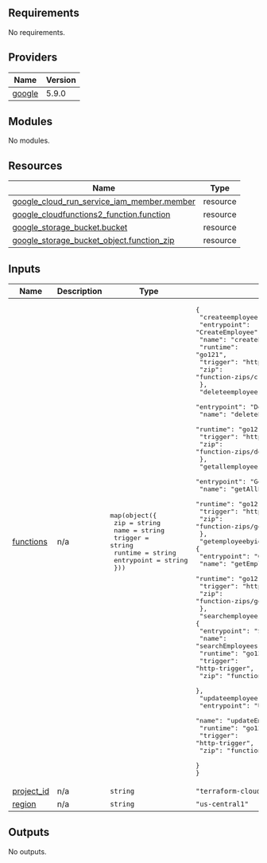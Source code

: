 ## Requirements

No requirements.

## Providers

| Name | Version |
|------|---------|
| <a name="provider_google"></a> [google](#provider\_google) | 5.9.0 |

## Modules

No modules.

## Resources

| Name | Type |
|------|------|
| [google_cloud_run_service_iam_member.member](https://registry.terraform.io/providers/hashicorp/google/latest/docs/resources/cloud_run_service_iam_member) | resource |
| [google_cloudfunctions2_function.function](https://registry.terraform.io/providers/hashicorp/google/latest/docs/resources/cloudfunctions2_function) | resource |
| [google_storage_bucket.bucket](https://registry.terraform.io/providers/hashicorp/google/latest/docs/resources/storage_bucket) | resource |
| [google_storage_bucket_object.function_zip](https://registry.terraform.io/providers/hashicorp/google/latest/docs/resources/storage_bucket_object) | resource |

## Inputs

| Name | Description | Type | Default | Required |
|------|-------------|------|---------|:--------:|
| <a name="input_functions"></a> [functions](#input\_functions) | n/a | <pre>map(object({<br>    zip        = string<br>    name       = string<br>    trigger    = string<br>    runtime    = string<br>    entrypoint = string<br>  }))</pre> | <pre>{<br>  "createemployee": {<br>    "entrypoint": "CreateEmployee",<br>    "name": "createEmployee",<br>    "runtime": "go121",<br>    "trigger": "http-trigger",<br>    "zip": "function-zips/create-employee.zip"<br>  },<br>  "deleteemployee": {<br>    "entrypoint": "DeleteEmployee",<br>    "name": "deleteEmployee",<br>    "runtime": "go121",<br>    "trigger": "http-trigger",<br>    "zip": "function-zips/delete-employee.zip"<br>  },<br>  "getallemployees": {<br>    "entrypoint": "GetAllEmployees",<br>    "name": "getAllEmployees",<br>    "runtime": "go121",<br>    "trigger": "http-trigger",<br>    "zip": "function-zips/get-all-employees.zip"<br>  },<br>  "getemployeebyid": {<br>    "entrypoint": "GetEmployee",<br>    "name": "getEmployeeById",<br>    "runtime": "go121",<br>    "trigger": "http-trigger",<br>    "zip": "function-zips/get-employee-by-id.zip"<br>  },<br>  "searchemployees": {<br>    "entrypoint": "SearchEmployees",<br>    "name": "searchEmployees",<br>    "runtime": "go121",<br>    "trigger": "http-trigger",<br>    "zip": "function-zips/search-employee.zip"<br>  },<br>  "updateemployee": {<br>    "entrypoint": "UpdateEmployee",<br>    "name": "updateEmployee",<br>    "runtime": "go121",<br>    "trigger": "http-trigger",<br>    "zip": "function-zips/update-employee.zip"<br>  }<br>}</pre> | no |
| <a name="input_project_id"></a> [project\_id](#input\_project\_id) | n/a | `string` | `"terraform-cloud-functions-ems"` | no |
| <a name="input_region"></a> [region](#input\_region) | n/a | `string` | `"us-central1"` | no |

## Outputs

No outputs.
